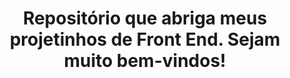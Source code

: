 <h1 align="center"> Repositório que abriga meus projetinhos de Front End. Sejam muito bem-vindos! </h1>

